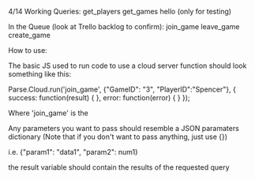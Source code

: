 4/14 
Working Queries:
get_players
get_games
hello (only for testing)

In the Queue (look at Trello backlog to confirm):
join_game
leave_game
create_game



How to use:

The basic JS used to run code to use a cloud server function should look something like this:


Parse.Cloud.run('join_game', {"GameID": "3", "PlayerID":"Spencer"}, {
  success: function(result) {
  },
  error: function(error) {
  }
});


Where 'join_game' is the 

Any parameters you want to pass should resemble a JSON paramaters dictionary (Note that if you don't want to pass anything, just use {})

i.e. {"param1": "data1", "param2": num1}

the result variable should contain the results of the requested query


